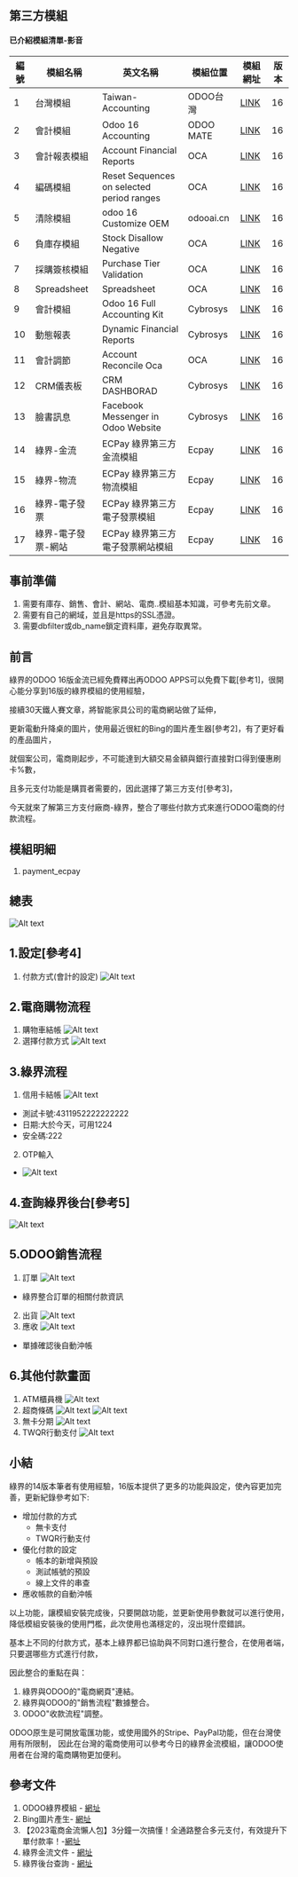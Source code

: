## 第三方模組
#### 已介紹模組清單-影音
|編號|模組名稱|英文名稱|模組位置|模組網址|版本|
|--|--|--|--|--|--|
|1|台灣模組|Taiwan-Accounting|ODOO台灣|[LINK](https://apps.odoo.com/apps/modules/14.0/l10n_tw/)|16|
|2|會計模組|Odoo 16 Accounting|ODOO MATE|[LINK](https://apps.odoo.com/apps/modules/16.0/om_account_accountant/)|16|
|3|會計報表模組|Account Financial Reports|OCA|[LINK](https://apps.odoo.com/apps/modules/16.0/account_financial_report/)|16|
|4|編碼模組|Reset Sequences on selected period ranges|OCA|[LINK](https://apps.odoo.com/apps/modules/16.0/sequence_reset_period/)|16|
|5|清除模組|odoo 16 Customize OEM|odooai.cn|[LINK](https://apps.odoo.com/apps/modules/16.0/app_odoo_customize/)|16|
|6|負庫存模組|Stock Disallow Negative|OCA|[LINK](https://apps.odoo.com/apps/modules/16.0/stock_no_negative/)|16|
|7|採購簽核模組|Purchase Tier Validation|OCA|[LINK](https://apps.odoo.com/apps/modules/16.0/purchase_tier_validation/)|16|
|8|Spreadsheet|Spreadsheet|OCA|[LINK](https://github.com/OCA/spreadsheet)|16|
|9|會計模組|Odoo 16 Full Accounting Kit|Cybrosys|[LINK](https://apps.odoo.com/apps/modules/16.0/base_accounting_kit/)|16|
|10|動態報表|Dynamic Financial Reports|Cybrosys|[LINK](https://apps.odoo.com/apps/modules/16.0/dynamic_accounts_report/)|16|
|11|會計調節|Account Reconcile Oca|OCA|[LINK](https://apps.odoo.com/apps/modules/16.0/account_reconcile_oca/)|16|
|12|CRM儀表板|CRM DASHBORAD|Cybrosys|[LINK](https://apps.odoo.com/apps/modules/16.0/crm_dashboard/)|16|
|13|臉書訊息|Facebook Messenger in Odoo Website|Cybrosys|[LINK](https://apps.odoo.com/apps/modules/16.0/fb_messenger/)|16|
|14|綠界-金流|ECPay 綠界第三方金流模組|Ecpay|[LINK](https://apps.odoo.com/apps/modules/16.0/payment_ecpay/)|16|
|15|綠界-物流|ECPay 綠界第三方物流模組|Ecpay|[LINK](https://apps.odoo.com/apps/modules/16.0/logistic_ecpay/)|16|
|16|綠界-電子發票|ECPay 綠界第三方電子發票模組|Ecpay|[LINK](https://apps.odoo.com/apps/modules/16.0/ecpay_invoice_tw/)|16|
|17|綠界-電子發票-網站|ECPay 綠界第三方電子發票網站模組|Ecpay|[LINK](https://apps.odoo.com/apps/modules/16.0/ecpay_invoice_website/)|16|

## 事前準備
1. 需要有庫存、銷售、會計、網站、電商..模組基本知識，可參考先前文章。
2. 需要有自己的網域，並且是https的SSL憑證。
3. 需要dbfilter或db_name鎖定資料庫，避免存取異常。

## 前言
綠界的ODOO 16版金流已經免費釋出再ODOO APPS可以免費下載[參考1]，很開心能分享到16版的綠界模組的使用經驗，

接續30天鐵人賽文章，將智能家具公司的電商網站做了延伸，

更新電動升降桌的圖片，使用最近很紅的Bing的圖片產生器[參考2]，有了更好看的產品圖片，

就個案公司，電商剛起步，不可能達到大額交易金額與銀行直接對口得到優惠刷卡%數，

且多元支付功能是購買者需要的，因此選擇了第三方支付[參考3]，

今天就來了解第三方支付廠商-綠界，整合了哪些付款方式來進行ODOO電商的付款流程。

## 模組明細
1. payment_ecpay

## 總表
![Alt text](https://github.com/ksharry/odoo-repository/blob/main/pic/E160101.png?raw=true)


## 1.設定[參考4]
1. 付款方式(會計的設定)
![Alt text](https://github.com/ksharry/odoo-repository/blob/main/pic/E160104.png?raw=true)

## 2.電商購物流程
1. 購物車結帳
![Alt text](https://github.com/ksharry/odoo-repository/blob/main/pic/E160103.png?raw=true)
2. 選擇付款方式
![Alt text](https://github.com/ksharry/odoo-repository/blob/main/pic/E160102.png?raw=true)

## 3.綠界流程
1. 信用卡結帳
![Alt text](https://github.com/ksharry/odoo-repository/blob/main/pic/E160105.png?raw=true)
  + 測試卡號:4311952222222222
  + 日期:大於今天，可用1224
  + 安全碼:222
2. OTP輸入
  + ![Alt text](https://github.com/ksharry/odoo-repository/blob/main/pic/E160106.png?raw=true)

## 4.查詢綠界後台[參考5]
![Alt text](https://github.com/ksharry/odoo-repository/blob/main/pic/E160117.png?raw=true) 

## 5.ODOO銷售流程
1. 訂單
![Alt text](https://github.com/ksharry/odoo-repository/blob/main/pic/E160108.png?raw=true)
  + 綠界整合訂單的相關付款資訊
2. 出貨
![Alt text](https://github.com/ksharry/odoo-repository/blob/main/pic/E160109.png?raw=true)
3. 應收
![Alt text](https://github.com/ksharry/odoo-repository/blob/main/pic/E160110.png?raw=true)
  + 單據確認後自動沖帳


## 6.其他付款畫面
1. ATM櫃員機
![Alt text](https://github.com/ksharry/odoo-repository/blob/main/pic/E160112.png?raw=true)
2. 超商條碼
![Alt text](https://github.com/ksharry/odoo-repository/blob/main/pic/E160113.png?raw=true)
![Alt text](https://github.com/ksharry/odoo-repository/blob/main/pic/E160114.png?raw=true)
4. 無卡分期
![Alt text](https://github.com/ksharry/odoo-repository/blob/main/pic/E160115.png?raw=true)
5. TWQR行動支付
![Alt text](https://github.com/ksharry/odoo-repository/blob/main/pic/E160116.png?raw=true)

## 小結
綠界的14版本筆者有使用經驗，16版本提供了更多的功能與設定，使內容更加完善，更新紀錄參考如下:
  + 增加付款的方式
    + 無卡支付
    + TWQR行動支付
  + 優化付款的設定
    + 帳本的新增與預設
    + 測試帳號的預設
    + 線上文件的串查
  +  應收帳款的自動沖帳

以上功能，讓模組安裝完成後，只要開啟功能，並更新使用參數就可以進行使用，降低模組安裝後的使用門檻，此次使用也滿穩定的，沒出現什麼錯誤。

基本上不同的付款方式，基本上綠界都已協助與不同對口進行整合，在使用者端，只要選哪些方式進行付款，

因此整合的重點在與：
1. 綠界與ODOO的"電商網頁"連結。
2. 綠界與ODOO的"銷售流程"數據整合。
3. ODOO"收款流程"調整。

ODOO原生是可開放電匯功能，或使用國外的Stripe、PayPal功能，但在台灣使用有所限制，
因此在台灣的電商使用可以參考今日的綠界金流模組，讓ODOO使用者在台灣的電商購物更加便利。

## 參考文件
1. ODOO綠界模組 - [網址](https://apps.odoo.com/apps/modules/browse?search=ecpay)
2. Bing圖片產生- [網址](https://www.bing.com/images/create?FORM=GENILP)
3. 【2023電商金流懶人包】3分鐘一次搞懂！全通路整合多元支付，有效提升下單付款率！-[網址](https://www.cyberbiz.io/blog/2020%E9%9B%BB%E5%95%86%E9%87%91%E6%B5%81%E6%87%B6%E4%BA%BA%E5%8C%85-%E5%85%A8%E9%80%9A%E8%B7%AF%E6%95%B4%E5%90%88%E3%80%8C%E5%A4%9A%E5%85%83%E6%94%AF%E4%BB%98%E3%80%8D/)
4. 綠界金流文件 - [網址](https://developers.ecpay.com.tw/?p=2509)
5. 綠界後台查詢 - [網址](https://vendor-stage.ecpay.com.tw/)
